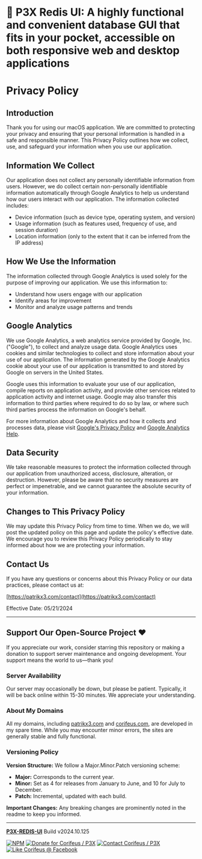 [//]: #@corifeus-header

# 📡 P3X Redis UI: A highly functional and convenient database GUI that fits in your pocket, accessible on both responsive web and desktop applications

                        
[//]: #@corifeus-header:end

# Privacy Policy

## Introduction

Thank you for using our macOS application. We are committed to protecting your privacy and ensuring that your personal information is handled in a safe and responsible manner. This Privacy Policy outlines how we collect, use, and safeguard your information when you use our application.

## Information We Collect

Our application does not collect any personally identifiable information from users. However, we do collect certain non-personally identifiable information automatically through Google Analytics to help us understand how our users interact with our application. The information collected includes:

- Device information (such as device type, operating system, and version)
- Usage information (such as features used, frequency of use, and session duration)
- Location information (only to the extent that it can be inferred from the IP address)

## How We Use the Information

The information collected through Google Analytics is used solely for the purpose of improving our application. We use this information to:

- Understand how users engage with our application
- Identify areas for improvement
- Monitor and analyze usage patterns and trends

## Google Analytics

We use Google Analytics, a web analytics service provided by Google, Inc. ("Google"), to collect and analyze usage data. Google Analytics uses cookies and similar technologies to collect and store information about your use of our application. The information generated by the Google Analytics cookie about your use of our application is transmitted to and stored by Google on servers in the United States.

Google uses this information to evaluate your use of our application, compile reports on application activity, and provide other services related to application activity and internet usage. Google may also transfer this information to third parties where required to do so by law, or where such third parties process the information on Google's behalf.

For more information about Google Analytics and how it collects and processes data, please visit [Google's Privacy Policy](https://policies.google.com/privacy) and [Google Analytics Help](https://support.google.com/analytics/answer/6004245).

## Data Security

We take reasonable measures to protect the information collected through our application from unauthorized access, disclosure, alteration, or destruction. However, please be aware that no security measures are perfect or impenetrable, and we cannot guarantee the absolute security of your information.

## Changes to This Privacy Policy

We may update this Privacy Policy from time to time. When we do, we will post the updated policy on this page and update the policy's effective date. We encourage you to review this Privacy Policy periodically to stay informed about how we are protecting your information.

## Contact Us

If you have any questions or concerns about this Privacy Policy or our data practices, please contact us at:

[https://patrikx3.com/contact](https://patrikx3.com/contact)

Effective Date: 05/21/2024

[//]: #@corifeus-footer

---


## Support Our Open-Source Project ❤️
If you appreciate our work, consider starring this repository or making a donation to support server maintenance and ongoing development. Your support means the world to us—thank you!

### Server Availability
Our server may occasionally be down, but please be patient. Typically, it will be back online within 15-30 minutes. We appreciate your understanding.

### About My Domains
All my domains, including [patrikx3.com](https://patrikx3.com) and [corifeus.com](https://corifeus.com), are developed in my spare time. While you may encounter minor errors, the sites are generally stable and fully functional.

### Versioning Policy
**Version Structure:** We follow a Major.Minor.Patch versioning scheme:
- **Major:** Corresponds to the current year.
- **Minor:** Set as 4 for releases from January to June, and 10 for July to December.
- **Patch:** Incremental, updated with each build.

**Important Changes:** Any breaking changes are prominently noted in the readme to keep you informed.

---


[**P3X-REDIS-UI**](https://corifeus.com/redis-ui) Build v2024.10.125

 [![NPM](https://img.shields.io/npm/v/p3x-redis-ui.svg)](https://www.npmjs.com/package/p3x-redis-ui)  [![Donate for Corifeus / P3X](https://img.shields.io/badge/Donate-Corifeus-003087.svg)](https://www.paypal.com/cgi-bin/webscr?cmd=_s-xclick&hosted_button_id=QZVM4V6HVZJW6)  [![Contact Corifeus / P3X](https://img.shields.io/badge/Contact-P3X-ff9900.svg)](https://www.patrikx3.com/en/front/contact) [![Like Corifeus @ Facebook](https://img.shields.io/badge/LIKE-Corifeus-3b5998.svg)](https://www.facebook.com/corifeus.software)






[//]: #@corifeus-footer:end